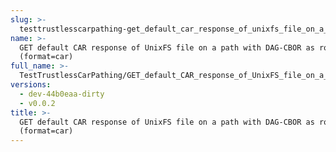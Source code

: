 ```yaml
---
slug: >-
  testtrustlesscarpathing-get_default_car_response_of_unixfs_file_on_a_path_with_dag-cbor_as_root_cid_(format=car)
name: >-
  GET default CAR response of UnixFS file on a path with DAG-CBOR as root CID
  (format=car)
full_name: >-
  TestTrustlessCarPathing/GET_default_CAR_response_of_UnixFS_file_on_a_path_with_DAG-CBOR_as_root_CID_(format=car)
versions:
  - dev-44b0eaa-dirty
  - v0.0.2
title: >-
  GET default CAR response of UnixFS file on a path with DAG-CBOR as root CID
  (format=car)
---
```


